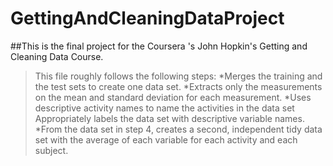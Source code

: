 # GettingAndCleaningDataProject

##This is the final project for the Coursera 's John Hopkin's Getting and Cleaning Data Course.
>This file roughly follows the following steps:
*Merges the training and the test sets to create one data set.
*Extracts only the measurements on the mean and standard deviation for each measurement. 
*Uses descriptive activity names to name the activities in the data set
Appropriately labels the data set with descriptive variable names. 
*From the data set in step 4, creates a second, independent tidy data set with the average of each variable for each activity and each subject.
